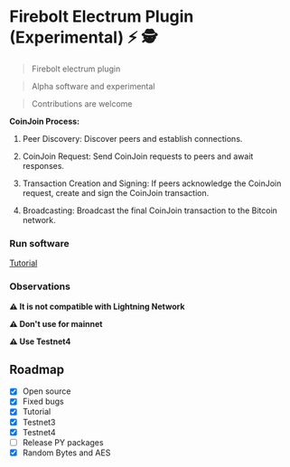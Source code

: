 # Firebolt Electrum Plugin (Experimental) ⚡ 🕵️

>Firebolt electrum plugin

>Alpha software and experimental

>Contributions are welcome 

**CoinJoin Process:**

 1. Peer Discovery: Discover peers and establish connections.
 
 2. CoinJoin Request: Send CoinJoin requests to peers and await responses.
 
 3. Transaction Creation and Signing: If peers acknowledge the CoinJoin request, create and sign the CoinJoin transaction.
    
 4. Broadcasting: Broadcast the final CoinJoin transaction to the Bitcoin network.

### Run software

[Tutorial](https://github.com/AreaLayer/firebolt-electrum/blob/main/docs/tutorial.md)
  
### Observations

**⚠️ It is not compatible with Lightning Network**

**⚠️ Don't use for mainnet**

**⚠️ Use Testnet4**

## Roadmap

- [x] Open source
- [x] Fixed bugs
- [x] Tutorial
- [x] Testnet3
- [x] Testnet4
- [ ] Release PY packages
- [x] Random Bytes and AES